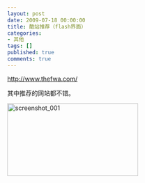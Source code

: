 ```yaml
---
layout: post
date: 2009-07-18 00:00:00
title: 酷站推荐（flash界面）
categories:
- 其他
tags: []
published: true
comments: true
---
```

<p><a href="http://www.thefwa.com/" target="_blank">http://www.thefwa.com/</a></p>

<p>其中推荐的网站都不错。</p>

<p><a href="{{site.url}}/media/2009/07/screenshot_001.png"><img class="alignnone size-medium wp-image-521" title="screenshot_001" src="{{site.url}}/media/2009/07/screenshot_001-300x167.png" alt="screenshot_001" width="300" height="167" /></a></p>
